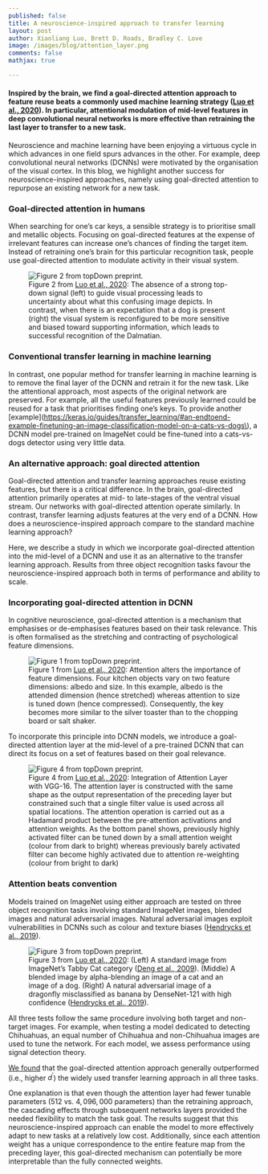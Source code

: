 ```yaml
---
published: false
title: A neuroscience-inspired approach to transfer learning
layout: post
author: Xiaoliang Luo, Brett D. Roads, Bradley C. Love
image: /images/blog/attention_layer.png
comments: false
mathjax: true

---
```


#### Inspired by the brain, we find a goal-directed attention approach to feature reuse beats a commonly used machine learning strategy (<a href="https://arxiv.org/abs/2002.02342">Luo et al., 2020</a>). In particular, attentional modulation of mid-level features in deep convolutional neural networks is more effective than retraining the last layer to transfer to a new task.

Neuroscience and machine learning have been enjoying a virtuous cycle in which advances in one field spurs advances in the other. For example, deep convolutional neural networks (DCNNs) were motivated by the organisation of the visual cortex. In this blog, we highlight another success for neuroscience-inspired approaches, namely using goal-directed attention to repurpose an existing network for a new task.

### Goal-directed attention in humans
When searching for one’s car keys, a sensible strategy is to prioritise small and metallic objects. Focusing on goal-directed features at the expense of irrelevant features can increase one’s chances of finding the target item. Instead of retraining one’s brain for this particular recognition task, people use goal-directed attention to modulate activity in their visual system.

<figure class="fig">
<img src="{{ site.baseurl }}/images/blog/topDownAttention3.png" title="Figure 2 from topDown preprint." class="u-max-full-width centered">
<figcaption>
  <div class="inner-caption centered">
  Figure 2 from <a href="https://arxiv.org/abs/2002.02342">Luo et al., 2020</a>: The absence of a strong top-down signal (left) to guide visual processing leads to uncertainty about what this confusing image depicts. In contrast, when there is an expectation that a dog is present (right) the visual system is reconfigured to be more sensitive and biased toward supporting information, which leads to successful recognition of the Dalmatian.
</div>
</figcaption>
</figure>

### Conventional transfer learning in machine learning
In contrast, one popular method for transfer learning in machine learning is to remove the final layer of the DCNN and retrain it for the new task. Like the attentional approach, most aspects of the original network are preserved. For example, all the useful features previously learned could be reused for a task that prioritises finding one’s keys. To provide another [example](https://keras.io/guides/transfer_learning/#an-endtoend-example-finetuning-an-image-classification-model-on-a-cats-vs-dogs\), a DCNN model pre-trained on ImageNet could be fine-tuned into a cats-vs-dogs detector using very little data.


### An alternative approach: goal directed attention
Goal-directed attention and transfer learning approaches reuse existing features, but there is a critical difference. In the brain, goal-directed attention primarily operates at mid- to late-stages of the ventral visual stream. Our networks with goal-directed attention operate similarly. In contrast, transfer learning adjusts features at the very end of a DCNN. How does a neuroscience-inspired approach compare to the standard machine learning approach?

Here, we describe a study in which we incorporate goal-directed attention into the mid-level of a DCNN and use it as an alternative to the transfer learning approach. Results from three object recognition tasks favour the neuroscience-inspired approach both in terms of performance and ability to scale.

### Incorporating goal-directed attention in DCNN
In cognitive neuroscience, goal-directed attention is a mechanism that emphasises or de-emphasises features based on their task relevance. This is often formalised as the stretching and contracting of psychological feature dimensions.

<figure class="fig">
<img src="{{ site.baseurl }}/images/blog/size_albedo_intro.png" title="Figure 1 from topDown preprint." class="u-max-full-width centered">
<figcaption>
  <div class="inner-caption centered">
  Figure 1 from <a href="https://arxiv.org/abs/2002.02342">Luo et al., 2020</a>: Attention alters the importance of feature dimensions. Four kitchen objects vary on two feature dimensions: albedo and size. In this example, albedo is the attended dimension (hence stretched) whereas attention to size is tuned down (hence compressed). Consequently, the key becomes more similar to the silver toaster than to the chopping board or salt shaker.
</div>
</figcaption>
</figure>

To incorporate this principle into DCNN models, we introduce a goal-directed attention layer at the mid-level of a pre-trained DCNN that can direct its focus on a set of features based on their goal relevance.

<figure class="fig">
<img src="{{ site.baseurl }}/images/blog/attention_layer.png" title="Figure 4 from topDown preprint." class="u-max-full-width centered">
<figcaption>
  <div class="inner-caption centered">
  Figure 4 from <a href="https://arxiv.org/abs/2002.02342">Luo et al., 2020</a>: Integration of Attention Layer with VGG-16. The attention layer is constructed with the same shape as the output representation of the preceding layer but constrained such that a single filter value is used across all spatial locations. The attention operation is carried out as a Hadamard product between the pre-attention activations and attention weights. As the bottom panel shows, previously highly activated filter can be tuned down by a small attention weight (colour from dark to bright) whereas previously barely activated filter can become highly activated due to attention re-weighting (colour from bright to dark)
</div>
</figcaption>
</figure>

### Attention beats convention
Models trained on ImageNet using either approach are tested on three object recognition tasks involving standard ImageNet images, blended images and natural adversarial images. Natural adversarial images exploit vulnerabilities in DCNNs such as colour and texture biases ([Hendrycks et al., 2019](https://arxiv.org/pdf/1907.07174.pdf)).

<figure class="fig">
<img src="{{ site.baseurl }}/images/blog/eg_intro.png" title="Figure 3 from topDown preprint." class="u-max-full-width centered">
<figcaption>
  <div class="inner-caption centered">
  Figure 3 from <a href="https://arxiv.org/abs/2002.02342">Luo et al., 2020</a>: (Left) A standard image from ImageNet’s Tabby Cat category (<a href="http://www.image-net.org/papers/imagenet_cvpr09.pdf">Deng et al., 2009</a>). (Middle) A blended image by alpha-blending an image of a cat and an image of a dog. (Right) A natural adversarial image of a dragonfly misclassified as banana by DenseNet-121 with high confidence (<a href="https://arxiv.org/pdf/1907.07174.pdf">Hendrycks et al., 2019</a>).

</div>
</figcaption>
</figure>

All three tests follow the same procedure involving both target and non-target images. For example, when testing a model dedicated to detecting Chihuahuas, an equal number of Chihuahua and non-Chihuahua images are used to tune the network. For each model, we assess performance using signal detection theory.

[We found](https://arxiv.org/abs/2002.02342) that the goal-directed attention approach generally outperformed (i.e., higher $d^\prime$) the widely used transfer learning approach in all three tasks.

One explanation is that even though the attention layer had fewer tunable parameters ($512$ vs. $4,096,000$ parameters) than the retraining approach, the cascading effects through subsequent networks layers provided the needed flexibility to match the task goal. The results suggest that this neuroscience-inspired approach can enable the model to more effectively adapt to new tasks at a relatively low cost. Additionally, since each attention weight has a unique correspondence to the entire feature map from the preceding layer, this goal-directed mechanism can potentially be more interpretable than the fully connected weights. 





